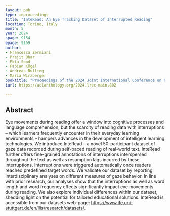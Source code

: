 ```yaml
---
layout: pub
type: inproceedings
title: "InteRead: An Eye Tracking Dataset of Interrupted Reading"
location: Torino, Italy
month: 5
year: 2024
spage: 9154
epage: 9169
author:
- Francesca Zermiani
- Prajit Dhar
- Ekta Sood
- Fabian Kögel
- Andreas Bulling
- Maria Wirzberger
booktitle: "Proceedings of the 2024 Joint International Conference on Computational Linguistics, Language Resources and Evaluation (LREC-COLING)"
iurl: https://aclanthology.org/2024.lrec-main.802

---
```


## Abstract

Eye movements during reading offer a window into cognitive processes and language comprehension, but the scarcity of reading data with interruptions – which learners frequently encounter in their everyday learning environments – hampers advances in the development of intelligent learning technologies. We introduce InteRead – a novel 50-participant dataset of gaze data recorded during self-paced reading of real-world text. InteRead further offers fine-grained annotations of interruptions interspersed throughout the text as well as resumption lags incurred by these interruptions. Interruptions were triggered automatically once readers reached predefined target words. We validate our dataset by reporting interdisciplinary analyses on different measures of gaze behavior. In line with prior research, our analyses show that the interruptions as well as word length and word frequency effects significantly impact eye movements during reading. We also explore individual differences within our dataset, shedding light on the potential for tailored educational solutions. InteRead is accessible from our datasets web-page: https://www.ife.uni-stuttgart.de/en/llis/research/datasets/.
